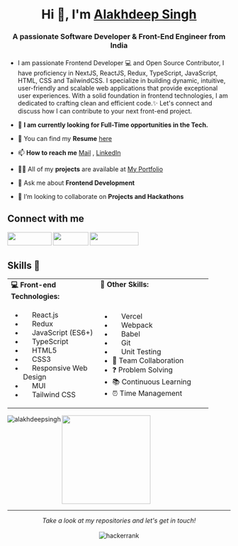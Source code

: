 <h1 align="center"> Hi 👋, I'm <a href="https://alakhdeepsingh.github.io/Portfolio/" target="blank">Alakhdeep Singh </a> </h1>
<h3 align="center">A passionate Software Developer & Front-End Engineer from India</h3>

#### 
<!-- <img src="https://img.shields.io/badge/-Full stack%20 MERN Developer-blue?&style=for-the-badge"/>    <img src="https://img.shields.io/badge/-Frontend%20 ReactJS Developer-red?&style=for-the-badge"/>     <img src="https://img.shields.io/badge/-Backend NodeJS ExpressJS Developer-green?&style=for-the-badge"/> -->
<!-- <img src="https://img.shields.io/badge/-DataStructures & Algorithms-green?&style=for-the-badge"/> -->

<!-- ![GitHub followers](https://img.shields.io/github/followers/Alakhdeepsingh?label=Follow&style=social)
<img src="https://komarev.com/ghpvc/?username=alakhdeepsingh&label=Profile%20views&color=0e75b6&style=flat" alt="alakhdeepsingh" /> -->

 
- I am passionate Frontend Developer 💻 and Open Source Contributor, I have proficiency in NextJS, ReactJS, Redux, TypeScript, JavaScript, HTML, CSS and TailwindCSS. I specialize in building dynamic, intuitive, user-friendly and scalable web applications that provide exceptional user experiences. With a solid foundation in frontend technologies, I am dedicated to crafting clean and efficient code.✨ Let's connect and discuss how I can contribute to your next front-end project.

- 🔷 **I am currently looking for Full-Time opportunities in the Tech.**

- 📓 You can find my **Resume** [here](https://drive.google.com/file/d/1sLLlq3BSfFJEeqrNF_FX6yQNKOVI_g5b/view)

- 📫 **How to reach me** [Mail](mailto:alakhdeepsingh773@gmail.com) , [LinkedIn](https://linkedin.com/in/alakhdeepsingh)
  
- 👨‍💻 All of my **projects** are available at [My Portfolio](https://alakhdeepsingh.github.io/Portfolio/)

- 💬 Ask me about **Frontend Development**
 
- 🤝 I’m looking to collaborate on **Projects and Hackathons**

 
 ## Connect with me 



<a href="https://www.linkedin.com/in/alakhdeepsingh/" target="blank" >
<img align="left" src="https://img.shields.io/badge/LinkedIn-0077B5?style=for-the-badge&logo=linkedin&logoColor=white" height="30" width="100"/> 
 </a>
   <a href="mailto:alakhdeepsingh773@gmail.com"> 
    <img align="left"src="https://img.shields.io/badge/Gmail-D14836?style=for-the-badge&logo=gmail&logoColor=white"  height="30" width="80"/>
  </a>
<a href="https://www.hackerrank.com/alakhdeep_7321" target="blank" >
    <img align="left" src="https://img.shields.io/badge/Hackerrank-darkgreen?style=for-the-badge&logo=hackerrank&logoColor=white"  height="30" width="110"/>
  </a>
  
 <br>
 <br>


 ## Skills 🎯

<table style="width: 90%;">
  <tr>
    <td style="width: 40%; vertical-align: top;"><strong>💻 Front-end Technologies:</strong></td>
    <td style="width: 50%; vertical-align: top;"><strong>🚀 Other Skills:</strong></td>
  </tr>
  <tr>
    <td>
      <ul>
<!--        <li><img src="https://skillicons.dev/icons?i=nextjs" width="16px" style="vertical-align: middle;"/> Next.js</li> -->
        <li><img src="https://skillicons.dev/icons?i=react" width="16px" style="vertical-align: middle;"/> React.js</li>
        <li><img src="https://skillicons.dev/icons?i=redux" width="16px" style="vertical-align: middle;"/> Redux</li>
        <li><img src="https://skillicons.dev/icons?i=js" width="16px" style="vertical-align: middle;"/> JavaScript (ES6+)</li>
        <li><img src="https://skillicons.dev/icons?i=ts" width="16px" style="vertical-align: middle;"/> TypeScript</li>
        <li><img src="https://skillicons.dev/icons?i=html" width="16px" style="vertical-align: middle;"/> HTML5</li>
        <li><img src="https://skillicons.dev/icons?i=css" width="16px" style="vertical-align: middle;"/> CSS3</li>
        <li><img src="https://skillicons.dev/icons?i=css" width="16px" style="vertical-align: middle;"/> Responsive Web Design</li>
        <li><img src="https://skillicons.dev/icons?i=materialui" width="16px" style="vertical-align: middle;"/> MUI</li>
        <li><img src="https://skillicons.dev/icons?i=tailwind" width="16px" style="vertical-align: middle;"/> Tailwind CSS</li>
<!--         <li><img src="https://skillicons.dev/icons?i=fastapi" width="16px" style="vertical-align: middle;"/> RESTful APIs</li> -->
      </ul>
    </td>
    <td>
      <ul>
        <li><img src="https://skillicons.dev/icons?i=vercel" width="16px" style="vertical-align: middle;"/> Vercel</li>
        <li><img src="https://skillicons.dev/icons?i=webpack" width="16px" style="vertical-align: middle;"/> Webpack</li>
        <li><img src="https://skillicons.dev/icons?i=babel" width="16px" style="vertical-align: middle;"/> Babel</li>
        <li><img src="https://skillicons.dev/icons?i=git" width="16px" style="vertical-align: middle;"/> Git</li>
        <li><img src="https://skillicons.dev/icons?i=jest" width="16px" style="vertical-align: middle;"/> Unit Testing</li>
<!--         <li>⚡ Performance Optimization</li> -->
<!--         <li>📈 Scalability</li> -->
        <li>👥 Team Collaboration</li>
        <li>❓ Problem Solving</li>
        <li>📚 Continuous Learning</li>
        <li>⏰ Time Management</li>
      </ul>
    </td>
  </tr>
</table>
 
 <!-- <h2> &nbsp;My Tech Stack</h2>

- Programming languages : <br />
    [![JavaScript](	https://img.shields.io/badge/JavaScript-F7DF1E?style=flat&logo=javascript&logoColor=black)](https://developer.mozilla.org/en-US/docs/Web/JavaScript)
    [![TypeScript](	https://img.shields.io/badge/TypeScript-0081CB?style=flat&logo=typeScript&logoColor=black)](https://developer.mozilla.org/en-US/docs/Web/TypeScript)
    [![C++](https://img.shields.io/badge/C%2B%2B-00599C?style=flat&logo=c%2B%2B&logoColor=white)](https://www.cplusplus.com/)
    
- Frontend : <br />
    [![HTML5](https://img.shields.io/badge/HTML5-E34F26?style=flat&logo=html5&logoColor=white)](https://www.w3.org/html/)
    [![CSS](https://img.shields.io/badge/CSS-blue?style=flat&logo=css&logoColor=white)](https://www.w3.org/css/)
    [![Sass](https://img.shields.io/badge/Sass-CC6699?style=flat&logo=sass&logoColor=white)](https://sass-lang.com/)
    [![TailwindCSS](https://img.shields.io/badge/tailwindcss-blue?style=flat&logo=tailwindcss&logoColor=white)](https://tailwindcss.com/)
    [![React](https://img.shields.io/badge/React-20232A?style=flat&logo=react&logoColor=61DAFB)](https://reactjs.org/)
    [![Redux](https://img.shields.io/badge/Redux-5C2D91?style=flat&logo=redux&logoColor=white)](https://redux.org/)
    [![Next.js](https://img.shields.io/badge/Next.js-20232A?style=flat&logo=nextjs&logoColor=61DAFB)](https://nextjs.org/)
  
   <!--  [![Material-UI](https://img.shields.io/badge/Material--UI-0081CB?style=flat&logo=material-ui&logoColor=white)](https://material-ui.com/) -->
<!--     [![Angular](https://img.shields.io/badge/Angular-E34F26?style=flat&logo=angular&logoColor=white)](https://angular.io/) -->
<!--     [![Bootstrap](https://img.shields.io/badge/Bootstrap-563D7C?style=flat&logo=bootstrap&logoColor=white)](https://getbootstrap.com) -->
    
<!--  - Backend : <br />
    [![NodeJS](https://img.shields.io/badge/Node.js-43853D?style=flat&logo=node.js&logoColor=white)](https://nodejs.org)
    [![ExpressJS](https://img.shields.io/badge/Express.js-43853D?style=flat&logo=express.js&logoColor=white)](https://expressjs.org)
 
  
- Databases :  <br />
    [![Firebase](https://img.shields.io/badge/-Firebase-2C2D72?style=flat&logo=firebase&logoColor=FFCA28)](https://firebase.google.com/)
    [![MongoDB](https://img.shields.io/badge/MongoDB-4EA94B?style=flat&logo=mongodb&logoColor=white)](https://www.mongodb.com/)
 
- IDE & Tools : <br />
    [![VS Code](http://img.shields.io/badge/-VS%20Code-5C2D91?style=flat&logo=visual-studio-code&logoColor=white)](https://code.visualstudio.com/)
    [![Heroku](https://img.shields.io/badge/Heroku-430098?style=flat&logo=heroku&logoColor=white)](https://heroku.com)
    [![Vercel](https://img.shields.io/badge/Vercel-black?style=flat&logo=vercel&logoColor=white)](https://vercel.com/)
    [![Git](https://img.shields.io/badge/Git-F05032?style=flat&logo=git&logoColor=white)](https://git-scm.com/) -->


<!-- <h3 align="left">Languages and Tools:</h3>
<p align="left"><a href="https://www.w3.org/html/" target="_blank" rel="noreferrer"> <img src="https://raw.githubusercontent.com/devicons/devicon/master/icons/html5/html5-original-wordmark.svg" alt="html5" width="40" height="40"/> </a><a href="https://www.w3schools.com/css/" target="_blank" rel="noreferrer"> <img src="https://raw.githubusercontent.com/devicons/devicon/master/icons/css3/css3-original-wordmark.svg" alt="css3" width="40" height="40"/> </a> <a href="https://developer.mozilla.org/en-US/docs/Web/JavaScript" target="_blank" rel="noreferrer"> <img src="https://raw.githubusercontent.com/devicons/devicon/master/icons/javascript/javascript-original.svg" alt="javascript" width="40" height="40"/> </a>
<a href="https://getbootstrap.com" target="_blank" rel="noreferrer"> <img src="https://raw.githubusercontent.com/devicons/devicon/master/icons/bootstrap/bootstrap-plain-wordmark.svg" alt="bootstrap" width="40" height="40"/> </a> <a href="https://reactjs.org/" target="_blank" rel="noreferrer"> <img src="https://raw.githubusercontent.com/devicons/devicon/master/icons/react/react-original-wordmark.svg" alt="react" width="40" height="40"/> </a><a href="https://redux.js.org" target="_blank" rel="noreferrer"> <img src="https://raw.githubusercontent.com/devicons/devicon/master/icons/redux/redux-original.svg" alt="redux" width="40" height="40"/> </a> <a href="https://nodejs.org" target="_blank" rel="noreferrer"> <img src="https://raw.githubusercontent.com/devicons/devicon/master/icons/nodejs/nodejs-original-wordmark.svg" alt="nodejs" width="40" height="40"/> </a> <a href="https://expressjs.com" target="_blank" rel="noreferrer"> <img src="https://raw.githubusercontent.com/devicons/devicon/master/icons/express/express-original-wordmark.svg" alt="express" width="40" height="40"/> </a>
  <a href="https://cloudinary.com/" target="_blank" rel="noreferrer"> <img src="https://github.com/Alakhdeepsingh/Alakhdeepsingh/blob/main/cloudinary.png" alt="express" width="40" height="40"/> </a><a href="https://www.mysql.com/" target="_blank" rel="noreferrer"> <img src="https://raw.githubusercontent.com/devicons/devicon/master/icons/mysql/mysql-original-wordmark.svg" alt="mysql" width="40" height="40"/> </a><a href="https://www.mongodb.com/" target="_blank" rel="noreferrer"> <img src="https://raw.githubusercontent.com/devicons/devicon/master/icons/mongodb/mongodb-original-wordmark.svg" alt="mongodb" width="40" height="40"/> </a> <a href="https://firebase.google.com/" target="_blank" rel="noreferrer"> <img src="https://www.vectorlogo.zone/logos/firebase/firebase-icon.svg" alt="firebase" width="40" height="40"/> </a><a href="https://heroku.com" target="_blank" rel="noreferrer"> <img src="https://www.vectorlogo.zone/logos/heroku/heroku-icon.svg" alt="heroku" width="40" height="40"/> </a><a href="https://postman.com" target="_blank" rel="noreferrer"> <img src="https://www.vectorlogo.zone/logos/getpostman/getpostman-icon.svg" alt="postman" width="40" height="40"/> </a><a href="https://git-scm.com/" target="_blank" rel="noreferrer"> <img src="https://www.vectorlogo.zone/logos/git-scm/git-scm-icon.svg" alt="git" width="40" height="40"/> </a><a href="https://www.w3schools.com/cpp/" target="_blank" rel="noreferrer"> <img src="https://raw.githubusercontent.com/devicons/devicon/master/icons/cplusplus/cplusplus-original.svg" alt="cplusplus" width="40" height="40"/> </a><a href="https://www.redhat.com/en/topics/api/what-is-a-rest-api" target="_blank" rel="noreferrer"> <img src=https://github.com/Alakhdeepsingh/Alakhdeepsingh/blob/main/restapi.png alt="restapi" width="40" height="40"/> </a><a href="https://michalsnik.github.io/aos/" target="_blank" rel="noreferrer"> <img src="https://github.com/Alakhdeepsingh/Alakhdeepsingh/blob/main/animate%20on%20scroll.png" width="50" height="40"/> 
</a> -->
<img align="left" src="https://github-readme-stats.vercel.app/api/top-langs?username=alakhdeepsingh&show_icons=true&locale=en&layout=compact" alt="alakhdeepsingh" /><img height="200em" src="https://github-readme-stats.vercel.app/api?username=Alakhdeepsingh&theme=buefy&show_icons=true" /> 
 <!-- <img align="center" src="https://github-readme-streak-stats.herokuapp.com/?user=alakhdeepsingh&" alt="alakhdeepsingh" /> -->
 <hr>
 <p align="center">
    <i>Take a look at my repositories and let's get in touch!</i><br><br>
   <img alt="hackerrank" title="hackerrank" src="https://img.shields.io/badge/Thank-You-ff69b4.svg"/>
</p>
 
